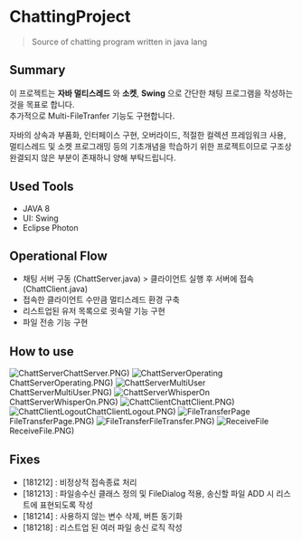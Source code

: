 # ChattingProject
> Source of chatting program written in java lang

## Summary

이 프로젝트는 **자바 멀티스레드** 와 **소켓**, **Swing** 으로 간단한 채팅 프로그램을 작성하는 것을 목표로 합니다.<br>
추가적으로 Multi-FileTranfer 기능도 구현합니다.<br/>

자바의 상속과 부품화, 인터페이스 구현, 오버라이드, 적절한 컬렉션 프레임워크 사용, 멀티스레드 및 소켓 프로그래밍 등의 기초개념을 학습하기 위한 프로젝트이므로 구조상 완결되지 않은 부분이 존재하니 양해 부탁드립니다.

## Used Tools

- JAVA 8
- UI: Swing
- Eclipse Photon

## Operational Flow

- 채팅 서버 구동 (ChattServer.java) > 클라이언트 실행 후 서버에 접속 (ChattClient.java)
- 접속한 클라이언트 수만큼 멀티스레드 환경 구축
- 리스트업된 유저 목록으로 귓속말 기능 구현
- 파일 전송 기능 구현

## How to use

![ChattServer](https://github.com/daesungRa/ChattingProject/blob/master/content/1)ChattServer.PNG)
![ChattServerOperating](https://github.com/daesungRa/ChattingProject/blob/master/content/2)ChattServerOperating.PNG)
![ChattServerMultiUser](https://github.com/daesungRa/ChattingProject/blob/master/content/3)ChattServerMultiUser.PNG)
![ChattServerWhisperOn](https://github.com/daesungRa/ChattingProject/blob/master/content/4)ChattServerWhisperOn.PNG)
![ChattClient](https://github.com/daesungRa/ChattingProject/blob/master/content/5)ChattClient.PNG)
![ChattClientLogout](https://github.com/daesungRa/ChattingProject/blob/master/content/6)ChattClientLogout.PNG)
![FileTransferPage](https://github.com/daesungRa/ChattingProject/blob/master/content/7)FileTransferPage.PNG)
![FileTransfer](https://github.com/daesungRa/ChattingProject/blob/master/content/8)FileTransfer.PNG)
![ReceiveFile](https://github.com/daesungRa/ChattingProject/blob/master/content/9)ReceiveFile.PNG)

## Fixes
- [181212] : 비정상적 접속종료 처리
- [181213] : 파일송수신 클래스 정의 및 FileDialog 적용, 송신할 파일 ADD 시 리스트에 표현되도록 작성
- [181214] : 사용하지 않는 변수 삭제, 버튼 동기화
- [181218] : 리스트업 된 여러 파일 송신 로직 작성
